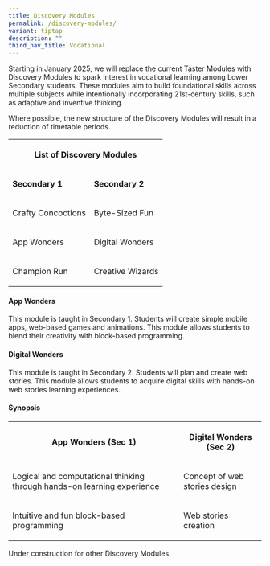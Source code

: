 ```yaml
---
title: Discovery Modules
permalink: /discovery-modules/
variant: tiptap
description: ""
third_nav_title: Vocational
---
```

<p>Starting in January 2025, we will replace the current Taster Modules with
Discovery Modules to spark interest in vocational learning among Lower
Secondary students. These modules aim to build foundational skills across
multiple subjects while intentionally incorporating 21st-century skills,
such as adaptive and inventive thinking.</p>
<p></p>
<p>Where possible, the new structure of the Discovery Modules will result
in a reduction of timetable periods.</p>
<p></p>
<table style="minWidth: 50px">
<colgroup>
<col>
<col>
</colgroup>
<tbody>
<tr>
<th rowspan="1" colspan="2">
<p>List of Discovery Modules</p>
</th>
</tr>
<tr>
<td rowspan="1" colspan="1">
<p><strong>Secondary 1</strong>
</p>
</td>
<td rowspan="1" colspan="1">
<p><strong>Secondary 2</strong>
</p>
</td>
</tr>
<tr>
<td rowspan="1" colspan="1">
<p>Crafty Concoctions</p>
</td>
<td rowspan="1" colspan="1">
<p>Byte-Sized Fun</p>
</td>
</tr>
<tr>
<td rowspan="1" colspan="1">
<p>App Wonders</p>
</td>
<td rowspan="1" colspan="1">
<p>Digital Wonders</p>
</td>
</tr>
<tr>
<td rowspan="1" colspan="1">
<p>Champion Run</p>
</td>
<td rowspan="1" colspan="1">
<p>Creative Wizards</p>
</td>
</tr>
</tbody>
</table>
<p></p>
<h4>App Wonders</h4>
<p>This module is taught in Secondary 1. Students will create simple mobile
apps, web-based games and animations. This module allows students to blend
their creativity with block-based programming.</p>
<p></p>
<h4>Digital Wonders</h4>
<p>This module is taught in Secondary 2. Students will plan and create web
stories. This module allows students to acquire digital skills with hands-on
web stories learning experiences.</p>
<p></p>
<h4>Synopsis</h4>
<table style="minWidth: 50px">
<colgroup>
<col>
<col>
</colgroup>
<tbody>
<tr>
<th rowspan="1" colspan="1">
<p>App Wonders (Sec 1)</p>
</th>
<th rowspan="1" colspan="1">
<p>Digital Wonders (Sec 2)</p>
</th>
</tr>
<tr>
<td rowspan="1" colspan="1">
<p>Logical and computational thinking through hands-on learning experience</p>
</td>
<td rowspan="1" colspan="1">
<p>Concept of web stories design</p>
</td>
</tr>
<tr>
<td rowspan="1" colspan="1">
<p>Intuitive and fun block-based programming</p>
</td>
<td rowspan="1" colspan="1">
<p>Web stories creation</p>
</td>
</tr>
</tbody>
</table>
<p></p>
<p>Under construction for other Discovery Modules.</p>
